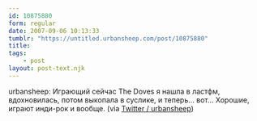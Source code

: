 ```yaml
---
id: 10875880
form: regular
date: 2007-09-06 10:13:33
tumblr: "https://untitled.urbansheep.com/post/10875880"
title:
tags:
    - post
layout: post-text.njk
---
```


<p>urbansheep: Играющий сейчас The Doves я нашла в ластфм, вдохновилась, потом выкопала в суслике, и теперь&hellip; вот&hellip; Хорошие, играют инди-рок и вообще. (via <a href="http://twitter.com/urbansheep/statuses/250697172">Twitter / urbansheep</a>)</p>


